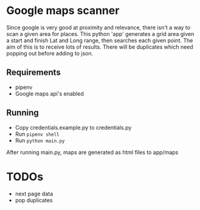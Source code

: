# Google maps scanner
Since google is very good at proximity and relevance, there isn't a way to scan a given area for places.
This python 'app' generates a grid area given a start and finish Lat and Long range, then searches each given point.
The aim of this is to receive lots of results. There will be duplicates which need popping out before adding to json.

## Requirements
- pipenv
- Google maps api's enabled

## Running
- Copy credentials.example.py to credentials.py
- Run ```pipenv shell```
- Run ```python main.py```

After running main.py, maps are generated as html files to app/maps

# TODOs
- next page data
- pop duplicates

